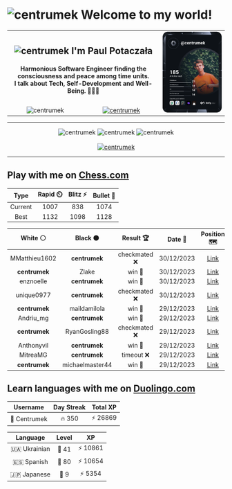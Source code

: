 <h1>
  <img
    src="https://emojis.slackmojis.com/emojis/images/1531849430/4246/blob-sunglasses.gif"
    width="30"
    alt="centrumek"
  />
  Welcome to my world!
</h1>

<table>
  <tbody>
    <tr>
      <td align="center" width="70%" colspan="2">
        <h2>
          <img
            src="https://raw.githubusercontent.com/MartinHeinz/MartinHeinz/master/wave.gif"
            width="30px"
            alt="centrumek"
          />
          I'm Paul Potaczała
        </h2>
        <h4>
          Harmonious Software Engineer finding the consciousness and peace among time units.
          <br/>
          I talk about Tech, Self-Development and Well-Being. 🌿🧘🚀
        </h4>
      </td>
      <td width="30%" rowspan="2">
        <a href="https://app.daily.dev/centrumek">
          <img
            src="./devcard.svg"
            alt="centrumek"
          />
        </a>
      </td>
    </tr>
    <tr align="center">
      <td>
        <img
          src="https://komarev.com/ghpvc/?username=centrumek&label=visitors&color=0e75b6&style=flat"
          alt="centrumek"
        >
      </td>
      <td>
        <a href="https://stackoverflow.com/users/14496012/centrumek">
          <img
            src="https://stackoverflow.com/users/flair/14496012.png?theme=dark"
            alt="centrumek"
          >
        </a>
      </td>
    </tr>
  </tbody>
</table>

---
<div align="center">
  <img 
    src="https://github-readme-stats.vercel.app/api?username=centrumek&show_icons=true&count_private=true&theme=dark&hide_border=true&hide=issues,contribs&bg_color=00000000"
    alt="centrumek"
  />
  <img
    src="https://github-readme-stats.vercel.app/api/top-langs/?username=centrumek&layout=compact&hide_border=true&theme=dark&bg_color=00000000&langs_count=6&exclude_repo=air-statistic-app"
    alt="centrumek"
  />
  <img 
    src="https://github-readme-streak-stats.herokuapp.com?user=centrumek&theme=dark&hide_border=true&background=FFFFFF00"
    alt="centrumek"
  />
  <br/>
  <br/>
  <a href="https://www.buymeacoffee.com/centrumek">
    <img
      src="https://cdn.buymeacoffee.com/buttons/v2/default-orange.png"
      height="50"
      width="210"
      alt="centrumek"
    />
  </a>
</div>

---

## Play with me on [Chess.com](https://www.chess.com/member/centrumek)

<div align="center">
<!--START_SECTION:chessStats-->
<!-- Automatically generated with https://github.com/Balastrong/chess-stats-action -->

| Type | Rapid ⏲️ | Blitz ⚡ | Bullet 🔫 |
|:---:|:---:|:---:|:---:|
| Current | 1007 | 838 | 1074 |
| Best | 1132 | 1098 | 1128 |

| White ⚪ | Black ⚫ | Result 🏆 | Date 📅 | Position 🗺️ | Type 🕕 |
|:---:|:---:|:---:|:---:|:---:|:---:|
| MMatthieu1602 | **centrumek** | checkmated ❌ | 30/12/2023 | <a href="http://www.ee.unb.ca/cgi-bin/tervo/fen.pl?select=3R1k1r/1b2n1bp/5p2/R5p1/8/1B6/1PP2PPP/2B3K1 b - -">Link</a> | Blitz |
| **centrumek** | Zlake | win 🥇 | 30/12/2023 | <a href="http://www.ee.unb.ca/cgi-bin/tervo/fen.pl?select=8/8/8/8/8/p7/K4QP1/3kR3 b - -">Link</a> | Blitz |
| enznoelle | **centrumek** | win 🥇 | 30/12/2023 | <a href="http://www.ee.unb.ca/cgi-bin/tervo/fen.pl?select=8/8/8/3k3p/p3r2P/8/3K4/5q2 w - -">Link</a> | Blitz |
| unique0977 | **centrumek** | checkmated ❌ | 30/12/2023 | <a href="http://www.ee.unb.ca/cgi-bin/tervo/fen.pl?select=r2q1rk1/p1p3Qp/2p5/3b1N2/2p1nP2/6P1/PP5P/RNB2RK1 b - -">Link</a> | Blitz |
| **centrumek** | maildamilola | win 🥇 | 29/12/2023 | <a href="http://www.ee.unb.ca/cgi-bin/tervo/fen.pl?select=2k4B/R7/2p1p3/4P3/1p1P4/3K4/8/8 b - -">Link</a> | Blitz |
| Andriu_mg | **centrumek** | win 🥇 | 29/12/2023 | <a href="http://www.ee.unb.ca/cgi-bin/tervo/fen.pl?select=6nr/5ppp/N7/6b1/P1r4k/7P/6B1/R6K w - -">Link</a> | Blitz |
| **centrumek** | RyanGosling88 | checkmated ❌ | 29/12/2023 | <a href="http://www.ee.unb.ca/cgi-bin/tervo/fen.pl?select=r4rk1/1b3pbp/pp1pp1p1/5nN1/1P1P4/2P3P1/PB2NPqP/R2Q1RK1 w - -">Link</a> | Blitz |
| Anthonyvil | **centrumek** | win 🥇 | 29/12/2023 | <a href="http://www.ee.unb.ca/cgi-bin/tervo/fen.pl?select=8/8/8/5q2/1k1K2r1/7r/8/8 w - -">Link</a> | Blitz |
| MitreaMG | **centrumek** | timeout ❌ | 29/12/2023 | <a href="http://www.ee.unb.ca/cgi-bin/tervo/fen.pl?select=2k1b2Q/8/1p1p2q1/8/4B3/3KR3/8/8 b - -">Link</a> | Blitz |
| **centrumek** | michaelmaster44 | win 🥇 | 29/12/2023 | <a href="http://www.ee.unb.ca/cgi-bin/tervo/fen.pl?select=2R2k2/8/p5pP/3B2B1/2pP2K1/2P3P1/r6r/8 b - -">Link</a> | Blitz |

<!--END_SECTION:chessStats-->
</div>

## Learn languages with me on [Duolingo.com](https://www.duolingo.com/profile/Centrumek)

<div align="center">
<!--START_SECTION:duolingoStats-->
<!-- Automatically generated with https://github.com/centrumek/duolingo-readme-stats-->

| Username | Day Streak | Total XP |
|:---:|:---:|:---:|
| 👤 Centrumek | 🔥 350 | ⚡ 26869 |

| Language | Level | XP |
|:---:|:---:|:---:|
| 🇺🇦 Ukrainian | 👑 41 | ⚡ 10861 |
| 🇪🇸 Spanish | 👑 80 | ⚡ 10654 |
| 🇯🇵 Japanese | 👑 9 | ⚡ 5354 |

<!--END_SECTION:duolingoStats-->
</div>
<!--
**centrumek/centrumek** is a ✨ _special_ ✨ repository because its `README.md` (this file) appears on your GitHub profile.

Here are some ideas to get you started:

- 🔭 I’m currently working on ...
- 🌱 I’m currently learning ...
- 👯 I’m looking to collaborate on ...
- 🤔 I’m looking for help with ...
- 💬 Ask me about ...
- 📫 How to reach me: ...
- 😄 Pronouns: ...
- ⚡ Fun fact: ...
-->
